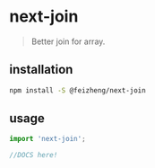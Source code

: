 # next-join
> Better join for array.

## installation
```bash
npm install -S @feizheng/next-join
```

## usage
```js
import 'next-join';

//DOCS here!
```
